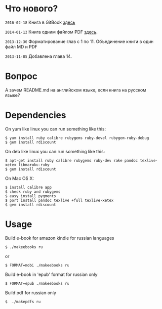 Что нового?
===========
`2016-02-18` Книга в GitBook [здесь](https://www.gitbook.com/book/dyp2000/russian-armstrong-erlang/details)

`2014-01-13` Книга одним файлом PDF [здесь](https://github.com/dyp2000/Russian-Armstrong-Erlang/raw/master/pdf/fullbook.pdf).

`2013-12-30` Форматирование глав с 1 по 11. Объединение книги в один файл MD и PDF

`2013-11-05` Добавлена глава 14.

Вопрос
======

А зачем README.md на английском языке, если книга на русском языке?


Dependencies
============

On yum like linux you can run something like this:

    $ yum install ruby calibre rubygems ruby-devel rubygem-ruby-debug
    $ gem install rdiscount

On deb like linux you can run something like this:

    $ apt-get install ruby calibre rubygems ruby-dev rake pandoc texlive-xetex libmaruku-ruby 
    $ gem install rdiscount

On Mac OS X:

    $ install calibre app
    $ check ruby and rubygems
    $ easy_install pygments
    $ port install pandoc texlive +full texlive-xetex
    $ gem install rdiscount

Usage
=====

Build e-book for amazon kindle for russian languages

 	$ ./makeebooks ru
or

 	$ FORMAT=mobi ./makeebooks ru

Build e-book in 'epub' format for russian only

 	$ FORMAT=epub ./makeebooks ru

Build pdf for russian only

    $  ./makepdfs ru

